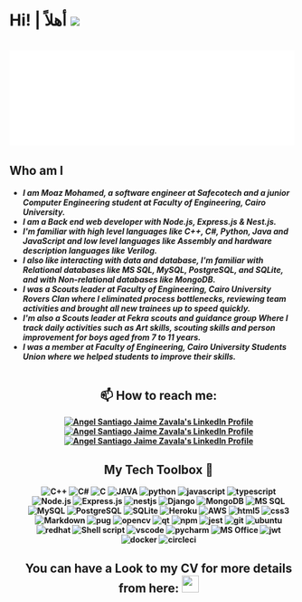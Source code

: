 # Hi! | أهلاً  <img src="https://raw.githubusercontent.com/MartinHeinz/MartinHeinz/master/wave.gif" width="30px">

<br>

<img src="./img/welcome iam moaz.svg"/>

<br>

<h2>Who am I</h2>
<ul>
 <li><strong><em>I am Moaz Mohamed, a software engineer at Safecotech and a junior Computer Engineering student at Faculty of Engineering, Cairo University.</em><strong></li>
 <li><strong><em>I am a Back end web developer with Node.js, Express.js & Nest.js. </em></strong></li>
 <li><strong><em>I'm familiar with high level languages like C++, C#, Python, Java and JavaScript and low level languages like Assembly and hardware description languages like Verilog. </em></strong></li>
 <li><strong><em>I also like interacting with data and database, I'm familiar with Relational databases like MS SQL, MySQL, PostgreSQL, and SQLite, and with Non-relational databases like MongoDB. </em></strong></li>
 <li><strong><em>I was a Scouts leader at Faculty of Engineering, Cairo University Rovers Clan where I eliminated process bottlenecks, reviewing team activities and brought all new trainees up to speed quickly. </em></strong></li>
<li><strong><em>I'm also a Scouts leader at Fekra scouts and guidance group Where I track daily activities such as Art 
skills, scouting skills and person improvement for boys aged from 7 to 11 years. </em></strong></li>
<li><strong><em>I was a member at Faculty of Engineering, Cairo University Students Union where we helped students to improve their skills. </em></strong></li>

  <br>

<h2 align="center">📫 How to reach me:</h2>

<p align="center">

  <a href="https://www.linkedin.com/in/moaz-mohamed-a3296622b">
    <img src="https://www.vectorlogo.zone/logos/linkedin/linkedin-icon.svg" alt="Angel Santiago Jaime Zavala's LinkedIn Profile" height="30" width="30">
  </a>

  <a href="https://www.facebook.com/moaz.hassan.520">
    <img src="https://www.vectorlogo.zone/logos/facebook/facebook-tile.svg" alt="Angel Santiago Jaime Zavala's LinkedIn Profile" height="30" width="30">
  </a>

  <a href="mailto:moaz25jan2015@gmail.com">
    <img src="https://www.vectorlogo.zone/logos/gmail/gmail-icon.svg" alt="Angel Santiago Jaime Zavala's LinkedIn Profile" height="30" width="30">
  </a>

</p>

<h2 align="center">My Tech Toolbox 🧰</h2>
<p align="center">
<img src="https://img.shields.io/badge/C%2B%2B-00599C?style=for-the-badge&logo=c%2B%2B&logoColor=white" alt="C++" width="110" height="40"/> 
<img src="https://img.shields.io/badge/C%23-239120?style=for-the-badge&logo=c-sharp&logoColor=white" alt="C#" width="110" height="40"/> 
<img src="https://img.shields.io/badge/C-00599C?style=for-the-badge&logo=c&logoColor=white" alt="C" width="110" height="40"/> 
<img src="https://img.shields.io/badge/Java-ED8B00?style=for-the-badge&logo=java&logoColor=white" alt="JAVA" width="110" height="40"/> 
<img src="https://img.shields.io/badge/Python-3776AB?style=for-the-badge&logo=python&logoColor=white" alt="python" width="110" height="40"/> 
<img src="https://img.shields.io/badge/JavaScript-323330?style=for-the-badge&logo=javascript&logoColor=F7DF1E" alt="javascript" width="110" height="40"/> 
<img src="https://img.shields.io/badge/TypeScript-007ACC?style=for-the-badge&logo=typescript&logoColor=white" alt="typescript" width="110" height="40"/> 
<img src="https://img.shields.io/badge/Node.js-339933?style=for-the-badge&logo=nodedotjs&logoColor=white" alt="Node.js" width="110" height="40"/> 
<img src="https://img.shields.io/badge/Express.js-404D59?style=for-the-badge" alt="Express.js" width="110" height="40"/> 
 <img src="https://img.shields.io/badge/nestjs-%23E0234E.svg?style=for-the-badge&logo=nestjs&logoColor=white" alt="nestjs" width="110" height="40"/> 
<img src="https://img.shields.io/badge/Django-092E20?style=for-the-badge&logo=django&logoColor=white" alt="Django" width="110" height="40"/> 
<img src="https://img.shields.io/badge/MongoDB-4EA94B?style=for-the-badge&logo=mongodb&logoColor=white" alt="MongoDB" width="110" height="40"/> 
 <img src="https://img.shields.io/badge/Microsoft_SQL_Server-CC2927?style=for-the-badge&logo=microsoft-sql-server&logoColor=white" alt="MS SQL" width="110" height="40"/> 
 <img src="https://img.shields.io/badge/MySQL-00000F?style=for-the-badge&logo=mysql&logoColor=white" alt="MySQL" width="110" height="40"/> 
<img src="https://img.shields.io/badge/PostgreSQL-316192?style=for-the-badge&logo=postgresql&logoColor=white" alt="PostgreSQL" width="110" height="40"/> 
<img src="https://img.shields.io/badge/SQLite-07405E?style=for-the-badge&logo=sqlite&logoColor=white" alt="SQLite" width="110" height="40"/> 
<img src="https://img.shields.io/badge/Heroku-430098?style=for-the-badge&logo=heroku&logoColor=white" alt="Heroku" width="110" height="40"/> 
<img src="https://img.shields.io/badge/Amazon_AWS-232F3E?style=for-the-badge&logo=amazon-aws&logoColor=white" alt="AWS" width="110" height="40"/> 
<img src="https://img.shields.io/badge/HTML5-E34F26?style=for-the-badge&logo=html5&logoColor=white" alt="html5" width="110" height="40"/> 
<img src="https://img.shields.io/badge/CSS3-1572B6?style=for-the-badge&logo=css3&logoColor=white" alt="css3" width="110" height="40"/> 
<img src="https://img.shields.io/badge/Markdown-000000?style=for-the-badge&logo=markdown&logoColor=white" alt="Markdown" width="110" height="40"/> 
<img src="https://img.shields.io/badge/Pug-FFF?style=for-the-badge&logo=pug&logoColor=A86454" alt="pug" width="110" height="40"/> 
<img src="https://img.shields.io/badge/opencv-%23white.svg?style=for-the-badge&logo=opencv&logoColor=white" alt="opencv" width="110" height="40"/> 
<img src="https://img.shields.io/badge/Qt-%23217346.svg?style=for-the-badge&logo=Qt&logoColor=white" alt="qt" width="110" height="40"/> 
<img src="https://img.shields.io/badge/NPM-%23CB3837.svg?style=for-the-badge&logo=npm&logoColor=white" alt="npm" width="110" height="40"/> 
<img src="https://img.shields.io/badge/Jest-323330?style=for-the-badge&logo=Jest&logoColor=white" alt="jest" width="110" height="40"/> 
<img src="https://img.shields.io/badge/Git-F05032?style=for-the-badge&logo=git&logoColor=white" alt="git" width="110" height="40"/> 
<img src="https://img.shields.io/badge/Ubuntu-E95420?style=for-the-badge&logo=ubuntu&logoColor=white" alt="ubuntu" width="110" height="40"/> 
<img src="https://img.shields.io/badge/Red%20Hat-EE0000?style=for-the-badge&logo=redhat&logoColor=white" alt="redhat" width="110" height="40"/> 
<img src="https://img.shields.io/badge/Shell_Script-121011?style=for-the-badge&logo=gnu-bash&logoColor=white" alt="Shell script" width="110" height="40"/> 
<img src="https://img.shields.io/badge/Visual%20Studio%20Code-0078d7.svg?style=for-the-badge&logo=visual-studio-code&logoColor=white" alt="vscode" width="110" height="40"/> 
<img src="https://img.shields.io/badge/pycharm-143?style=for-the-badge&logo=pycharm&logoColor=black&color=black&labelColor=green" alt="pycharm" width="110" height="40"/> 
<img src="https://img.shields.io/badge/Microsoft_Office-D83B01?style=for-the-badge&logo=microsoft-office&logoColor=white" alt="MS Office" width="110" height="40"/> 
<img src="https://img.shields.io/badge/JWT-black?style=for-the-badge&logo=JSON%20web%20tokens" alt="jwt" width="110" height="40"/> 
<img src="https://img.shields.io/static/v1?style=for-the-badge&message=Docker&color=2496ED&logo=Docker&logoColor=FFFFFF&label=" alt="docker" width="110" height="40"/> 
<img src="https://img.shields.io/static/v1?style=for-the-badge&message=CircleCI&color=343434&logo=CircleCI&logoColor=FFFFFF&label=" alt="circleci" width="110" height="40"/> 
  </p>


<h2 align="center">You can have a Look to my CV for more details from here: <a href="https://drive.google.com/file/d/1YM1UzhkMDoXmZOdvC9WV01bp_qs3AaLN/view?usp=sharing" target="_blank"> <img src="https://img.icons8.com/external-itim2101-lineal-color-itim2101/64/000000/external-resume-human-resources-itim2101-lineal-color-itim2101-1.png"  height="30" width="30" > </a>  </h2>

